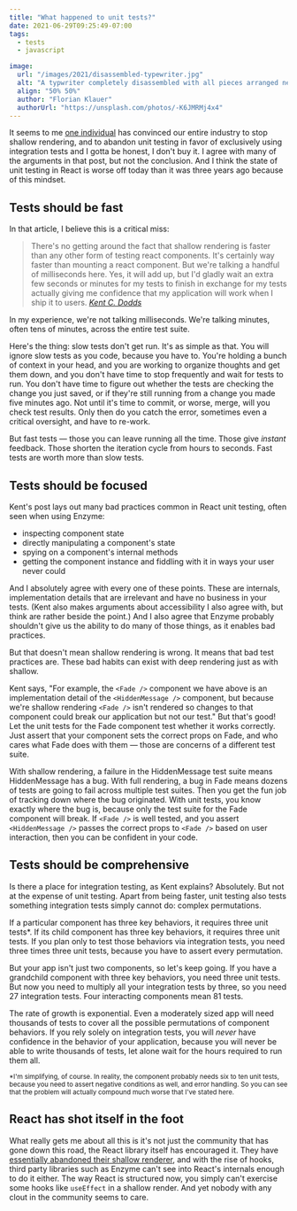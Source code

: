 ```yaml
---
title: "What happened to unit tests?"
date: 2021-06-29T09:25:49-07:00
tags:
  - tests
  - javascript

image:
  url: "/images/2021/disassembled-typewriter.jpg"
  alt: "A typwriter completely disassembled with all pieces arranged neatly on a white surface"
  align: "50% 50%"
  author: "Florian Klauer"
  authorUrl: "https://unsplash.com/photos/-K6JMRMj4x4"
---
```


It seems to me [one individual](https://kentcdodds.com/blog/why-i-never-use-shallow-rendering) has convinced our entire industry to stop shallow rendering, and to abandon unit testing in favor of exclusively using integration tests and I gotta be honest, I don't buy it.
I agree with many of the arguments in that post, but not the conclusion.
And I think the state of unit testing in React is worse off today than it was three years ago because of this mindset.

## Tests should be fast

In that article, I believe this is a critical miss:

<blockquote>
There's no getting around the fact that shallow rendering is faster than any other form of testing react components.
It's certainly way faster than mounting a react component.
But we're talking a handful of milliseconds here.
Yes, it will add up, but I'd gladly wait an extra few seconds or minutes for my tests to finish in exchange for my tests actually giving me confidence that my application will work when I ship it to users.
<cite><a href="https://kentcdodds.com/blog/why-i-never-use-shallow-rendering#-it-seems-like-a-waste-">Kent C. Dodds</a></cite>
</blockquote>

In my experience, we're not talking milliseconds.
We're talking minutes, often tens of minutes, across the entire test suite.

Here's the thing: slow tests don't get run.
It's as simple as that.
You will ignore slow tests as you code, because you have to.
You're holding a bunch of context in your head, and you are working to organize thoughts and get them down, and you don't have time to stop frequently and wait for tests to run.
You don't have time to figure out whether the tests are checking the change you just saved, or if they're still running from a change you made five minutes ago.
Not until it's time to commit, or worse, merge, will you check test results.
Only then do you catch the error, sometimes even a critical oversight, and have to re-work.

But fast tests — those you can leave running all the time.
Those give *instant* feedback.
Those shorten the iteration cycle from hours to seconds.
Fast tests are worth more than slow tests.

## Tests should be focused

Kent's post lays out many bad practices common in React unit testing, often seen when using Enzyme:

- inspecting component state
- directly manipulating a component's state
- spying on a component's internal methods
- getting the component instance and fiddling with it in ways your user never could

And I absolutely agree with every one of these points.
These are internals, implementation details that are irrelevant and have no business in your tests.
(Kent also makes arguments about accessibility I also agree with, but think are rather beside the point.)
And I also agree that Enzyme probably shouldn't give us the ability to do many of those things, as it enables bad practices.

But that doesn't mean shallow rendering is wrong.
It means that bad test practices are.
These bad habits can exist with deep rendering just as with shallow.

Kent says, "For example, the `<Fade />` component we have above is an implementation detail of the `<HiddenMessage />` component, but because we're shallow rendering `<Fade />` isn't rendered so changes to that component could break our application but not our test."
But that's good!
Let the unit tests for the Fade component test whether it works correctly.
Just assert that your component sets the correct props on Fade, and who cares what Fade does with them — those are concerns of a different test suite.

With shallow rendering, a failure in the HiddenMessage test suite means HiddenMessage has a bug.
With full rendering, a bug in Fade means dozens of tests are going to fail across multiple test suites.
Then you get the fun job of tracking down where the bug originated.
With unit tests, you know exactly where the bug is, because only the test suite for the Fade component will break.
If `<Fade />` is well tested, and you assert `<HiddenMessage />` passes the correct props to `<Fade />` based on user interaction, then you can be confident in your code.

## Tests should be comprehensive

Is there a place for integration testing, as Kent explains?
Absolutely.
But not at the expense of unit testing.
Apart from being faster, unit testing also tests something integration tests simply cannot do: complex permutations.

If a particular component has three key behaviors, it requires three unit tests*.
If its child component has three key behaviors, it requires three unit tests.
If you plan only to test those behaviors via integration tests, you need three times three unit tests, because you have to assert every permutation.

But your app isn't just two components, so let's keep going.
If you have a grandchild component with three key behaviors, you need three unit tests.
But now you need to multiply all your integration tests by three, so you need 27 integration tests.
Four interacting components mean 81 tests.

The rate of growth is exponential.
Even a moderately sized app will need thousands of tests to cover all the possible permutations of component behaviors.
If you rely solely on integration tests, you will _never_ have confidence in the behavior of your application, because you will never be able to write thousands of tests, let alone wait for the hours required to run them all.

<small>*I'm simplifying, of course. In reality, the component probably needs  six to ten unit tests, because you need to assert negative conditions as well, and error handling. So you can see that the problem will actually compound much worse that I've stated here.</small>

## React has shot itself in the foot

What really gets me about all this is it's not just the community that has gone down this road, the React library itself has encouraged it.
They have [essentially abandoned their shallow renderer](https://github.com/facebook/react/issues/17321), and with the rise of hooks, third party libraries such as Enzyme can't see into React's internals enough to do it either.
The way React is structured now, you simply can't exercise some hooks like `useEffect` in a shallow render.
And yet nobody with any clout in the community seems to care.
